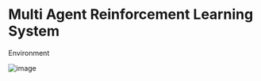 # Multi Agent Reinforcement Learning System

Environment

![image](https://github.com/user-attachments/assets/618f2b6d-caf1-49de-aff0-ffcf642e4338)
